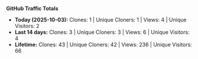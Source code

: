 
**GitHub Traffic Totals**

- **Today (2025-10-03):** Clones: 1 | Unique Cloners: 1 | Views: 4 | Unique Visitors: 2
- **Last 14 days:** Clones: 3 | Unique Cloners: 3 | Views: 6 | Unique Visitors: 4
- **Lifetime:** Clones: 43 | Unique Cloners: 42 | Views: 236 | Unique Visitors: 66
